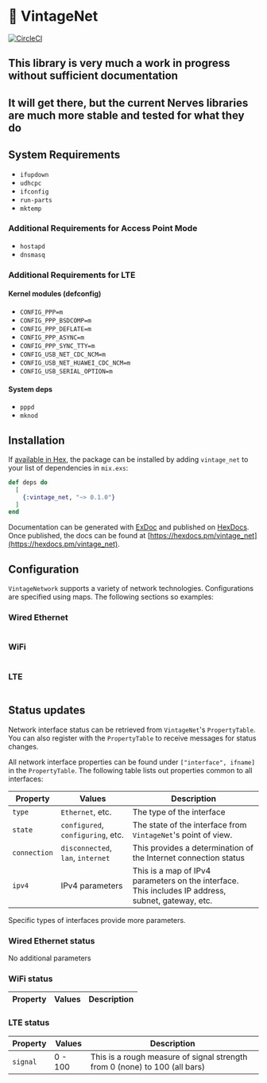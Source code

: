 # 🍇 VintageNet

[![CircleCI](https://circleci.com/gh/fhunleth/vintage_net.svg?style=svg)](https://circleci.com/gh/fhunleth/vintage_net)

## This library is very much a work in progress without sufficient documentation

## It will get there, but the current Nerves libraries are much more stable and tested for what they do

## System Requirements

- `ifupdown`
- `udhcpc`
- `ifconfig`
- `run-parts`
- `mktemp`

### Additional Requirements for Access Point Mode

- `hostapd`
- `dnsmasq`

### Additional Requirements for LTE

#### Kernel modules (defconfig)

- `CONFIG_PPP=m`
- `CONFIG_PPP_BSDCOMP=m`
- `CONFIG_PPP_DEFLATE=m`
- `CONFIG_PPP_ASYNC=m`
- `CONFIG_PPP_SYNC_TTY=m`
- `CONFIG_USB_NET_CDC_NCM=m`
- `CONFIG_USB_NET_HUAWEI_CDC_NCM=m`
- `CONFIG_USB_SERIAL_OPTION=m`

#### System deps

- `pppd`
- `mknod`

## Installation

If [available in Hex](https://hex.pm/docs/publish), the package can be installed
by adding `vintage_net` to your list of dependencies in `mix.exs`:

```elixir
def deps do
  [
    {:vintage_net, "~> 0.1.0"}
  ]
end
```

Documentation can be generated with [ExDoc](https://github.com/elixir-lang/ex_doc)
and published on [HexDocs](https://hexdocs.pm). Once published, the docs can
be found at [https://hexdocs.pm/vintage_net](https://hexdocs.pm/vintage_net).

## Configuration

`VintageNetwork` supports a variety of network technologies. Configurations are
specified using maps. The following sections so examples:

### Wired Ethernet

```elixir
```

### WiFi

```elixir
```

### LTE

```elixir
```

## Status updates

Network interface status can be retrieved from `VintageNet`'s `PropertyTable`. You can
also register with the `PropertyTable` to receive messages for status changes.

All network interface properties can be found under `["interface", ifname]` in the `PropertyTable`.
The following table lists out properties common to all interfaces:

Property     | Values           | Description
 ----------- | ---------------- | -----------
`type`       | `Ethernet`, etc. | The type of the interface
`state`      | `configured`, `configuring`, etc. | The state of the interface from `VintageNet`'s point of view.
`connection` | `disconnected`, `lan`, `internet` | This provides a determination of the Internet connection status
`ipv4`       | IPv4 parameters  | This is a map of IPv4 parameters on the interface. This includes IP address, subnet, gateway, etc.

Specific types of interfaces provide more parameters.

### Wired Ethernet status

No additional parameters

### WiFi status

Property     | Values           | Description
 ----------- | ---------------- | -----------

### LTE status

Property     | Values           | Description
 ----------- | ---------------- | -----------
`signal`     | 0 - 100          | This is a rough measure of signal strength from 0 (none) to 100 (all bars)

